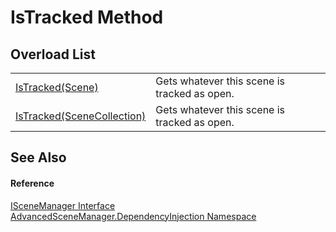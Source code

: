 # IsTracked Method


## Overload List
<table>
<tr>
<td><a href="M_AdvancedSceneManager_DependencyInjection_ISceneManager_IsTracked">IsTracked(Scene)</a></td>
<td>Gets whatever this scene is tracked as open.</td></tr>
<tr>
<td><a href="M_AdvancedSceneManager_DependencyInjection_ISceneManager_IsTracked_1">IsTracked(SceneCollection)</a></td>
<td>Gets whatever this scene is tracked as open.</td></tr>
</table>

## See Also


#### Reference
<a href="T_AdvancedSceneManager_DependencyInjection_ISceneManager">ISceneManager Interface</a>  
<a href="N_AdvancedSceneManager_DependencyInjection">AdvancedSceneManager.DependencyInjection Namespace</a>  
